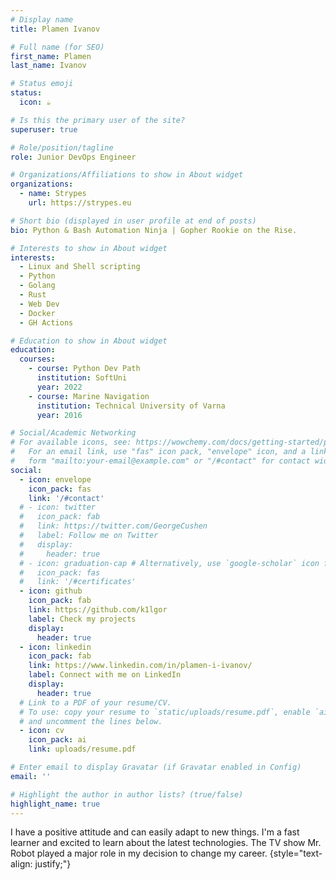 ```yaml
---
# Display name
title: Plamen Ivanov

# Full name (for SEO)
first_name: Plamen
last_name: Ivanov

# Status emoji
status:
  icon: ☕️

# Is this the primary user of the site?
superuser: true

# Role/position/tagline
role: Junior DevOps Engineer

# Organizations/Affiliations to show in About widget
organizations:
  - name: Strypes
    url: https://strypes.eu

# Short bio (displayed in user profile at end of posts)
bio: Python & Bash Automation Ninja | Gopher Rookie on the Rise.

# Interests to show in About widget
interests:
  - Linux and Shell scripting
  - Python
  - Golang
  - Rust
  - Web Dev
  - Docker
  - GH Actions

# Education to show in About widget
education:
  courses:
    - course: Python Dev Path
      institution: SoftUni
      year: 2022
    - course: Marine Navigation
      institution: Technical University of Varna
      year: 2016

# Social/Academic Networking
# For available icons, see: https://wowchemy.com/docs/getting-started/page-builder/#icons
#   For an email link, use "fas" icon pack, "envelope" icon, and a link in the
#   form "mailto:your-email@example.com" or "/#contact" for contact widget.
social:
  - icon: envelope
    icon_pack: fas
    link: '/#contact'
  # - icon: twitter
  #   icon_pack: fab
  #   link: https://twitter.com/GeorgeCushen
  #   label: Follow me on Twitter
  #   display:
  #     header: true
  # - icon: graduation-cap # Alternatively, use `google-scholar` icon from `ai` icon pack
  #   icon_pack: fas
  #   link: '/#certificates'
  - icon: github
    icon_pack: fab
    link: https://github.com/k1lgor
    label: Check my projects
    display:
      header: true
  - icon: linkedin
    icon_pack: fab
    link: https://www.linkedin.com/in/plamen-i-ivanov/
    label: Connect with me on LinkedIn
    display:
      header: true
  # Link to a PDF of your resume/CV.
  # To use: copy your resume to `static/uploads/resume.pdf`, enable `ai` icons in `params.yaml`,
  # and uncomment the lines below.
  - icon: cv
    icon_pack: ai
    link: uploads/resume.pdf

# Enter email to display Gravatar (if Gravatar enabled in Config)
email: ''

# Highlight the author in author lists? (true/false)
highlight_name: true
---
```


I have a positive attitude and can easily adapt to new things. I'm a fast learner and excited to learn about the latest technologies. The TV show Mr. Robot played a major role in my decision to change my career.
{style="text-align: justify;"}
